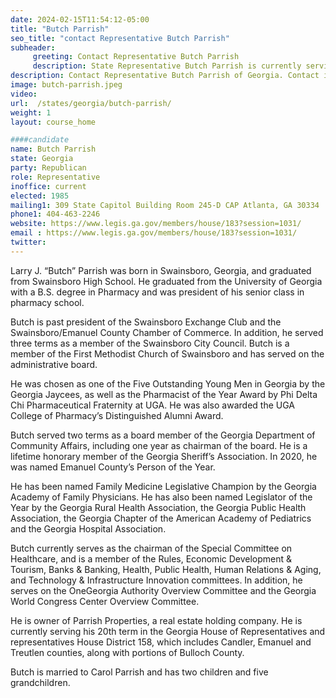 ```yaml
---
date: 2024-02-15T11:54:12-05:00
title: "Butch Parrish"
seo_title: "contact Representative Butch Parrish"
subheader:
     greeting: Contact Representative Butch Parrish
     description: State Representative Butch Parrish is currently serving his 20th term in the Georgia House of Representatives and representatives House District 158, which includes Candler, Emanuel and Treutlen counties, along with portions of Bulloch County.
description: Contact Representative Butch Parrish of Georgia. Contact information for Butch Parrish includes email address, phone number, and mailing address.
image: butch-parrish.jpeg
video:
url:  /states/georgia/butch-parrish/
weight: 1
layout: course_home

####candidate
name: Butch Parrish
state: Georgia
party: Republican
role: Representative
inoffice: current
elected: 1985
mailing1: 309 State Capitol Building Room 245-D CAP Atlanta, GA 30334
phone1: 404-463-2246
website: https://www.legis.ga.gov/members/house/183?session=1031/
email : https://www.legis.ga.gov/members/house/183?session=1031/
twitter:
---
```


Larry J. “Butch” Parrish was born in Swainsboro, Georgia, and graduated from Swainsboro High School. He graduated from the University of Georgia with a B.S. degree in Pharmacy and was president of his senior class in pharmacy school.

Butch is past president of the Swainsboro Exchange Club and the Swainsboro/Emanuel County Chamber of Commerce. In addition, he served three terms as a member of the Swainsboro City Council. Butch is a member of the First Methodist Church of Swainsboro and has served on the administrative board.

He was chosen as one of the Five Outstanding Young Men in Georgia by the Georgia Jaycees, as well as the Pharmacist of the Year Award by Phi Delta Chi Pharmaceutical Fraternity at UGA. He was also awarded the UGA College of Pharmacy’s Distinguished Alumni Award.

Butch served two terms as a board member of the Georgia Department of Community Affairs, including one year as chairman of the board. He is a lifetime honorary member of the Georgia Sheriff’s Association. In 2020, he was named Emanuel County’s Person of the Year.

He has been named Family Medicine Legislative Champion by the Georgia Academy of Family Physicians. He has also been named Legislator of the Year by the Georgia Rural Health Association, the Georgia Public Health Association, the Georgia Chapter of the American Academy of Pediatrics and the Georgia Hospital Association.

Butch currently serves as the chairman of the Special Committee on Healthcare, and is a member of the Rules, Economic Development & Tourism, Banks & Banking, Health, Public Health, Human Relations & Aging, and Technology & Infrastructure Innovation committees. In addition, he serves on the OneGeorgia Authority Overview Committee and the Georgia World Congress Center Overview Committee.

He is owner of Parrish Properties, a real estate holding company. He is currently serving his 20th term in the Georgia House of Representatives and representatives House District 158, which includes Candler, Emanuel and Treutlen counties, along with portions of Bulloch County.

Butch is married to Carol Parrish and has two children and five grandchildren.
